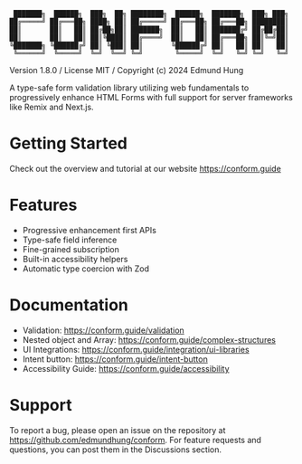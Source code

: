 ```
 ███████╗  ██████╗  ███╗  ██╗ ████████╗  ██████╗  ███████╗  ███╗ ███╗
██╔═════╝ ██╔═══██╗ ████╗ ██║ ██╔═════╝ ██╔═══██╗ ██╔═══██╗ ████████║
██║       ██║   ██║ ██╔██╗██║ ███████╗  ██║   ██║ ███████╔╝ ██╔██╔██║
██║       ██║   ██║ ██║╚████║ ██╔════╝  ██║   ██║ ██╔═══██╗ ██║╚═╝██║
╚███████╗ ╚██████╔╝ ██║ ╚███║ ██║       ╚██████╔╝ ██║   ██║ ██║   ██║
 ╚══════╝  ╚═════╝  ╚═╝  ╚══╝ ╚═╝        ╚═════╝  ╚═╝   ╚═╝ ╚═╝   ╚═╝
```

Version 1.8.0 / License MIT / Copyright (c) 2024 Edmund Hung

A type-safe form validation library utilizing web fundamentals to progressively enhance HTML Forms with full support for server frameworks like Remix and Next.js.

# Getting Started

Check out the overview and tutorial at our website https://conform.guide

# Features

- Progressive enhancement first APIs
- Type-safe field inference
- Fine-grained subscription
- Built-in accessibility helpers
- Automatic type coercion with Zod

# Documentation

- Validation: https://conform.guide/validation
- Nested object and Array: https://conform.guide/complex-structures
- UI Integrations: https://conform.guide/integration/ui-libraries
- Intent button: https://conform.guide/intent-button
- Accessibility Guide: https://conform.guide/accessibility

# Support

To report a bug, please open an issue on the repository at https://github.com/edmundhung/conform. For feature requests and questions, you can post them in the Discussions section.
